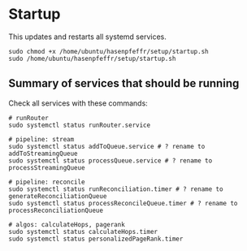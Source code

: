 Startup
=====

This updates and restarts all systemd services.

```
sudo chmod +x /home/ubuntu/hasenpfeffr/setup/startup.sh
sudo /home/ubuntu/hasenpfeffr/setup/startup.sh
```

## Summary of services that should be running

Check all services with these commands:

```
# runRouter
sudo systemctl status runRouter.service

# pipeline: stream
sudo systemctl status addToQueue.service # ? rename to addToStreamingQueue
sudo systemctl status processQueue.service # ? rename to processStreamingQueue

# pipeline: reconcile
sudo systemctl status runReconciliation.timer # ? rename to generateReconciliationQueue
sudo systemctl status processReconcileQueue.timer # ? rename to processReconciliationQueue

# algos: calculateHops, pagerank
sudo systemctl status calculateHops.timer
sudo systemctl status personalizedPageRank.timer
```
